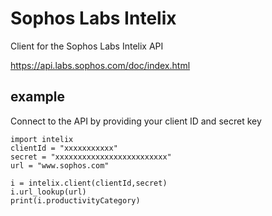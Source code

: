 # Sophos Labs Intelix
Client for the Sophos Labs Intelix API

https://api.labs.sophos.com/doc/index.html

## example

Connect to the API by providing your client ID and secret key 

```
import intelix
clientId = "xxxxxxxxxxx"
secret = "xxxxxxxxxxxxxxxxxxxxxxxxx"
url = "www.sophos.com"

i = intelix.client(clientId,secret)
i.url_lookup(url)
print(i.productivityCategory)
```



